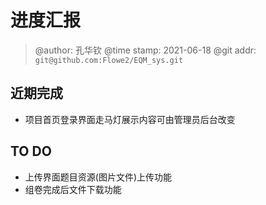 # 进度汇报
> @author: 孔华钦
> @time stamp: 2021-06-18
> @git addr: `git@github.com:Flowe2/EQM_sys.git`

## 近期完成  
* 项目首页登录界面走马灯展示内容可由管理员后台改变   

## TO DO
* 上传界面题目资源(图片文件)上传功能  
* 组卷完成后文件下载功能  
